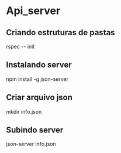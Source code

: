 # Api_server

## Criando estruturas de pastas 

rspec -- init 

## Instalando server

npm install -g json-server

## Criar arquivo json

mkdir info.json

## Subindo server 
	
json-server info.json



